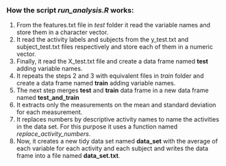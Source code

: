 ### How the script _run_analysis.R_ works:

1. From the features.txt file in _test_ folder it read the variable names and store them in a character vector.
2. It read the activity labels and subjects from the y_test.txt and subject_test.txt files respectively and store each of them in a numeric vector.
3. Finally, it read the X_test.txt file and create a data frame named **test** adding variable names.
4. It repeats the steps 2 and 3 with equivalent files in _train_ folder and create a data frame named **train** adding variable names.
5. The next step merges **test** and **train** data frame in a new data frame named **test_and_train**
6. It extracts only the measurements on the mean and standard deviation for each measurement.
7. It replaces numbers by descriptive activity names to name the activities in the data set. For this purpose it uses a function named _replace_activity_numbers_.
8. Now, it creates a new tidy data set named **data_set** with the average of each variable for each activity and each subject and writes the data frame into a file named **data_set.txt**.
